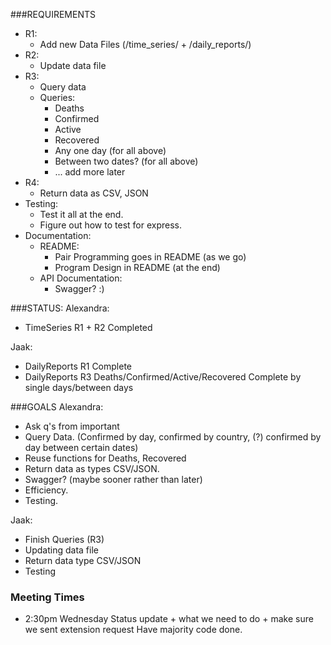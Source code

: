 ###REQUIREMENTS
- R1: 
    - Add new Data Files (/time_series/ + /daily_reports/)
- R2:
    - Update data file
- R3: 
    - Query data
    - Queries:
        - Deaths
        - Confirmed
        - Active
        - Recovered
        - Any one day (for all above)
        - Between two dates? (for all above)
        - ... add more later
- R4:
    - Return data as CSV, JSON
- Testing:
    - Test it all at the end.
    - Figure out how to test for express.
- Documentation:
    - README:
        - Pair Programming goes in README (as we go)
        - Program Design in README (at the end)
    - API Documentation:
        - Swagger? :)

###STATUS:
Alexandra:
   - TimeSeries R1 + R2 Completed

Jaak:
   - DailyReports R1 Complete
   - DailyReports R3 Deaths/Confirmed/Active/Recovered Complete by single days/between days
    
###GOALS
Alexandra:
   - Ask q's from important
   - Query Data. (Confirmed by day, confirmed by country, (?) confirmed by day between certain dates)
   - Reuse functions for Deaths, Recovered
   - Return data as types CSV/JSON.
   - Swagger? (maybe sooner rather than later)
   - Efficiency.
   - Testing.
   
Jaak:
   - Finish Queries (R3)
   - Updating data file
   - Return data type CSV/JSON
   - Testing

### Meeting Times
   - 2:30pm Wednesday
   Status update + what we need to do + make sure we sent extension request
   Have majority code done.